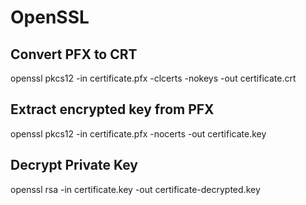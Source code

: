 # OpenSSL

## Convert PFX to CRT
openssl pkcs12 -in certificate.pfx -clcerts -nokeys -out certificate.crt

## Extract encrypted key from PFX
openssl pkcs12 -in certificate.pfx -nocerts -out certificate.key

## Decrypt Private Key
openssl rsa -in certificate.key -out certificate-decrypted.key